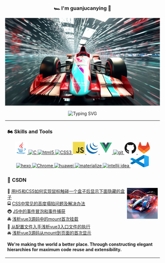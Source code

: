 <div algin="center"> 
<h3 align="center">🏎  I'm guanjucanying  🚩</h3>

![image](https://github.com/guanjucanying/guanjucanying/blob/main/img/car1.jpg)

<p align="center">
	<a>
      	<img src="https://readme-typing-svg.demolab.com?font=Fira+Code&pause=1000&color=FF020267&width=435&lines=天生我材必有用;实践是检验真理的唯一标准&center=true&size=27" alt="Typing SVG"/>
	</a>
</p>

<div algin="center">
<table algin="center">
<tr><td>

<!-- About me -->
### 🏍 Skills and Tools

<div align="center">
    <a href="https://www.java.com" target="_blank" rel="noreferrer">
        <img src="https://raw.githubusercontent.com/devicons/devicon/master/icons/java/java-original.svg" alt="java" width="40" height="40" />
    </a>
    <a href="https://c-cpp.com/" target="_blank" rel="noreferrer">
        <img src="https://img.shields.io/badge/c-%2300599C.svg?style=for-the-badge&logo=c&logoColor=white" alt="C" width="40" height="40" />
    </a>
    <a href="https://html.com/" target="_blank" rel="noreferrer">
        <img src="https://img.shields.io/badge/html5-%23E34F26.svg?style=for-the-badge&logo=html5&logoColor=white" alt="html5" width="60" height="40" />
    </a>
    <a href="https://www.w3school.com.cn/css/index.asp" target="_blank" rel="noreferrer">
        <img src="https://img.shields.io/badge/css3-%231572B6.svg?style=for-the-badge&logo=css3&logoColor=white" alt="CSS3" width="60" height="40" />
    </a>
    <a href="https://developer.mozilla.org/en-US/docs/Web/JavaScript" target="_blank" rel="noreferrer">
        <img src="https://raw.githubusercontent.com/devicons/devicon/master/icons/javascript/javascript-original.svg" alt="javascript" width="40" height="40" />
    </a>
    <a href="https://jquery.com/" target="_blank" rel="noreferrer">
        <img src="https://raw.githubusercontent.com/devicons/devicon/master/icons/jquery/jquery-original.svg" alt="vuejs" width="40" height="40" />
    </a>
    <a href="https://vuejs.org/" target="_blank" rel="noreferrer">
        <img src="https://raw.githubusercontent.com/devicons/devicon/master/icons/vuejs/vuejs-original.svg" alt="vuejs" width="40" height="40" />
    </a>
    <a href="https://git-scm.com/" target="_blank" rel="noreferrer">
        <img src="https://www.vectorlogo.zone/logos/git-scm/git-scm-icon.svg" alt="git" width="40" height="40" />
    </a>
    <a href="https://github.com/" target="_blank" rel="noreferrer">
        <img src="https://raw.githubusercontent.com/devicons/devicon/master/icons/github/github-original.svg" alt="Github" width="40" height="40" />
    </a>
    <a href="https://about.gitlab.com/" target="_blank" rel="noreferrer">
        <img src="https://raw.githubusercontent.com/devicons/devicon/master/icons/gitlab/gitlab-original.svg" alt="GitLab" width="40" height="40" />
    </a>
</div>


<div align="center">
    <a href="hexo.io/" target="_blank" rel="noreferrer">
        <img src="https://img.shields.io/badge/Windows%2011-%230079d5.svg?style=for-the-badge&logo=Windows%2011&logoColor=white" alt="hexo" width="60" height="40"/>
    </a>
    <a href="https://www.google.com.hk/?hl=zh-cn" target="_blank" rel="noreferrer">
        <img src="https://img.shields.io/badge/chrome%20os-3d89fc?style=for-the-badge&logo=google%20chrome&logoColor=white" alt="Chrome" width="60" height="40" />
    </a>
    <a href="https://www.huawei.com/cn/" target="_blank" rel="noreferrer">
        <img src="https://img.shields.io/badge/Huawei-%23FF0000.svg?style=for-the-badge&logo=huawei&logoColor=white" alt="huawei" width="60" height="40" />
    </a>
    <a href="https://activity.lenovo.com.cn/" target="_blank" rel="noreferrer">
        <img src="https://img.shields.io/badge/Lenovo-E2231A?logo=lenovo&logoColor=fff&style=flat" alt="materialize" width="60" height="40" />
    </a>
    <a href="https://ps.gjx91.cn/" target="_blank" rel="noreferrer">
        <img src="https://img.shields.io/badge/Adobe%20Photoshop-31A8FF?logo=adobephotoshop&logoColor=fff&style=flat" alt="intellij idea" width="60" height="40" />
    </a>
    <a href="https://code.visualstudio.com/" target="_blank" rel="noreferrer">
        <img src="https://raw.githubusercontent.com/devicons/devicon/master/icons/vscode/vscode-original.svg" alt="vscode" width="60" height="40" />
    </a>
</div>



</td></tr>

<tr><td>

<!-- About me -->
### 🚝 CSDN
<img align="right" width="100" src="https://github.com/guanjucanying/guanjucanying/blob/main/img/car2.jpg" />
🚊 <a href='https://blog.csdn.net/z020729/article/details/119486062?spm=1001.2014.3001.5501' target='_blank'>用H5和CSS如何实现鼠标触碰一个盒子后显示下面隐藏的盒子</a><br> 
🚍 <a href='https://blog.csdn.net/z020729/article/details/123723764?spm=1001.2014.3001.5501' target='_blank'>CSS中常见的高度塌陷问题及解决办法</a><br>
🚇 <a href='https://blog.csdn.net/z020729/article/details/124133760?spm=1001.2014.3001.5501' target='_blank'>JS中的事件冒泡和事件捕获</a> <br>
🚔 <a href='https://blog.csdn.net/z020729/article/details/131624673?spm=1001.2014.3001.5501' target='_blank'>浅析vue3源码中的mount首次挂载</a><br>
🚖 <a href='https://blog.csdn.net/z020729/article/details/131728724?spm=1001.2014.3001.5501' target='_blank'>从配置文件入手浅析vue3入口文件的执行</a><br>
🚘 <a href='https://blog.csdn.net/z020729/article/details/131741015?spm=1001.2014.3001.5501' target='_blank'>浅析vue3源码从mount到页面的首次显示</a><br>
<p><strong>We're making the world a better place. Through constructing elegant hierarchies for maximum code reuse and extensibility.</strong></p>

</td></tr>



</table>
</div>
